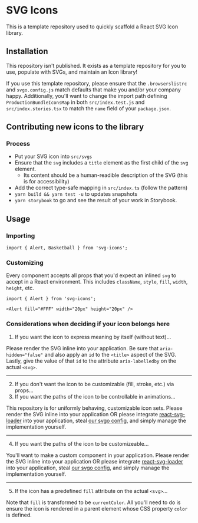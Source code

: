 # SVG Icons

This is a template repository used to quickly scaffold a React SVG Icon library.

## Installation

This repository isn't published. It exists as a template repository for you to use, populate with SVGs, and maintain an Icon library!

If you use this template repository, please ensure that the `.browserslistrc` and `svgo.config.js` match defaults that make you and/or your company happy. Additionally, you'll want to change the import path defining `ProductionBundleIconsMap` in both `src/index.test.js` and `src/index.stories.tsx` to match the `name` field of your `package.json`.

## Contributing new icons to the library

### Process

- Put your SVG icon into `src/svgs`
- Ensure that the `svg` includes a `title` element as the first child of the `svg` element.
  - Its content should be a human-readible description of the SVG (this is for accessibility)
- Add the correct type-safe mapping in `src/index.ts` (follow the pattern)
- `yarn build && yarn test -u` to updates snapshots
- `yarn storybook` to go and see the result of your work in Storybook.

## Usage

### Importing

```JS
import { Alert, Basketball } from 'svg-icons';
```

### Customizing

Every component accepts all props that you'd expect an inlined `svg` to accept in a React environment. This includes `className`, `style`, `fill`, `width`, `height`, etc.

```JS
import { Alert } from 'svg-icons';

<Alert fill="#FFF" width="20px" height="20px" />
```

### Considerations when deciding if your icon belongs here

1. If you want the icon to express meaning by itself (without text)...

Please render the SVG inline into your application. Be sure that `aria-hidden="false"` and also apply an `id` to the `<title>` aspect of the SVG. Lastly, give the value of that `id` to the attribute `aria-labelledby` on the actual `<svg>`.

---

2. If you don't want the icon to be customizable (fill, stroke, etc.) via props...
3. If you want the paths of the icon to be controllable in animations...

This repository is for uniformly behaving, customizable icon sets. Please render the SVG inline into your application OR please integrate [react-svg-loader](https://github.com/boopathi/react-svg-loader) into your application, steal [our svgo config](./svgo.config.js), and simply manage the implementation yourself.

---

4. If you want the paths of the icon to be customizeable...

You'll want to make a custom component in your application. Please render the SVG inline into your application OR please integrate [react-svg-loader](https://github.com/boopathi/react-svg-loader) into your application, steal [our svgo config](./svgo.config.js), and simply manage the implementation yourself.

---

5. If the icon has a predefined `fill` attribute on the actual `<svg>`...

Note that `fill` is transformed to be `currentColor`. All you'll need to do is ensure the icon is rendered in a parent element whose CSS property `color` is defined.
